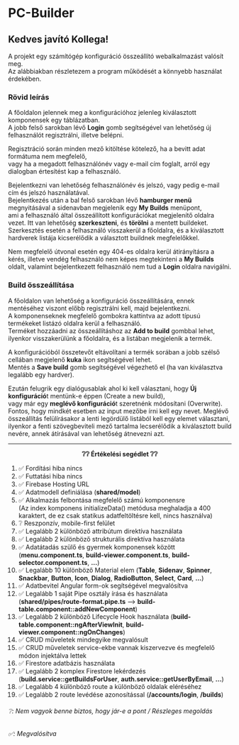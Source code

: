 # PC-Builder

## Kedves javító Kollega!

A projekt egy számítógép konfiguráció összeállító webalkalmazást valósít meg.  
Az alábbiakban részletezem a program működését a könnyebb használat érdekében.

### Rövid leírás

A főoldalon jelennek meg a konfigurációhoz jelenleg kiválasztott komponensek egy táblázatban.  
A jobb felső sarokban lévő **Login** gomb segítségével van lehetőség új felhasználót regisztrálni,  illetve belépni.  

Regisztráció során minden mező kitöltése kötelező, ha a bevitt adat formátuma nem megfelelő,  
vagy ha a megadott felhasználónév vagy e-mail cím foglalt, arról egy dialogban értesítést kap a felhasználó.  

Bejelentkezni van lehetőség felhasználónév és jelszó, vagy pedig e-mail cím és jelszó használatával.   
Bejelentkezés után a bal felső sarokban lévő **hamburger menü** megnyitásával a sidenavban megjelenik egy **My Builds** menüpont,  
ami a felhasználó által összeállított konfigurációkat megjelenítő oldalra vezet. Itt van lehetőség **szerkeszteni**, és **törölni** a mentett buildeket.  
Szerkesztés esetén a felhasználó visszakerül a főoldalra, és a kiválasztott hardverek listája kicserélődik a választott buildnek megfelelőkkel.  

Nem megfelelő útvonal esetén egy 404-es oldalra kerül átirányításra a kérés, illetve vendég felhasználó nem képes megtekinteni a **My Builds** oldalt,
valamint bejelentkezett felhasználó nem tud a **Login** oldalra navigálni.

### Build összeállítása

A főoldalon van lehetőség a konfiguráció összeállítására, ennek mentéséhez viszont előbb regisztrálni kell, majd bejelentkezni.  
A komponenseknek megfelelő gombokra kattintva az adott típusú termékeket listázó oldalra kerül a felhasználó.  
Terméket hozzáadni az összeállításhoz az **Add to build** gombbal lehet, ilyenkor visszakerülünk a főoldalra, és a listában megjelenik a termék.  

A konfigurációból összetevőt eltávolítani a termék sorában a jobb szélső cellában megjelenő **kuka** ikon segítségével lehet.  
Mentés a **Save build** gomb segítségével végezhető el (ha van kiválasztva legalább egy hardver).  

Ezután felugrik egy dialógusablak ahol ki kell választani, hogy **Új konfiguráció**t mentünk-e éppen (Create a new build),  
vagy már egy **meglévő konfiguráció**t szeretnénk módosítani (Overwrite). Fontos, hogy mindkét esetben az input mezőbe írni kell egy nevet.
Meglévő összeállítás felülírásakor a lenti legördülő listából kell egy elemet választani, ilyenkor a fenti szövegbeviteli mező tartalma lecserélődik a
kiválasztott build nevére, annek átírásával van lehetőség átnevezni azt.
  
---
  
 **<p align="center">❔❔ Értékelési segédlet ❔❔</p>**
 1. ✅ Fordítási hiba nincs
 2. ✅ Futtatási hiba nincs
 3. ✅ Firebase Hosting URL
 4. ✅ Adatmodell definiálása (**shared/model**)
 5. ✅ Alkalmazás felbontása megfelelő számú komponensre  
       (Az index komponens initializeData() metódusa meghaladja a 400 karaktert, de ez csak statikus adatfeltöltésre kell, nincs használva)
 6. ❔  Reszponzív, mobile-first felület
 7. ✅ Legalább 2 különböző attribútum direktíva használata
 8. ✅ Legalább 2 különböző strukturális direktíva használata
 9. ✅ Adatátadás szülő és gyermek komponensek között (**menu.component.ts**, **build-viewer.component.ts**, **build-selector.component.ts**, **...**)
 10. ✅ Legalább 10 különböző Material elem (**Table**, **Sidenav**, **Spinner**, **Snackbar**, **Button**, **Icon**, **Dialog**, **RadioButton**, **Select**, **Card**, **...**)
 11. ✅ Adatbevitel Angular form-ok segítségével megvalósítva
 12. ✅ Legalább 1 saját Pipe osztály írása és használata (**shared/pipes/route-format.pipe.ts** --> **build-table.component::addNewComponent**)
 13. ✅ Legalább 2 különböző Lifecycle Hook használata (**build-table.component::ngAfterViewInit**, **build-viewer.component::ngOnChanges**)
 14. ✅ CRUD műveletek mindegyike megvalósult
 15. ✅ CRUD műveletek service-ekbe vannak kiszervezve és megfelelő módon injektálva lettek
 16. ✅ Firestore adatbázis használata
 17. ✅ Legalább 2 komplex Firestore lekérdezés (**build.service::getBuildsForUser**, **auth.service::getUserByEmail**, **...**)
 18. ✅ Legalább 4 különböző route a különböző oldalak eléréséhez
 19. ✅ Legalább 2 route levédése azonosítással (**/accounts/login**, **/builds**)

###### ❔: Nem vagyok benne biztos, hogy jár-e a pont / Részleges megoldás

###### ✅: Megvalósítva
